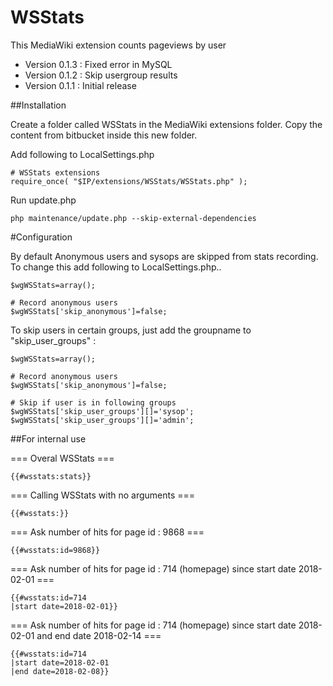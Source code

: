 # WSStats
This MediaWiki extension counts pageviews by user

* Version 0.1.3 : Fixed error in MySQL
* Version 0.1.2 : Skip usergroup results
* Version 0.1.1 : Initial release

##Installation

Create a folder called WSStats in the MediaWiki extensions folder. Copy the content from bitbucket inside this new folder.

Add following to LocalSettings.php
````
# WSStats extensions
require_once( "$IP/extensions/WSStats/WSStats.php" );
````

Run update.php
````
php maintenance/update.php --skip-external-dependencies
````

#Configuration

By default Anonymous users and sysops are skipped from stats recording. To change this add following to LocalSettings.php..

````
$wgWSStats=array();

# Record anonymous users
$wgWSStats['skip_anonymous']=false;
````

To skip users in certain groups, just add the groupname to "skip_user_groups" :
````
$wgWSStats=array();

# Record anonymous users
$wgWSStats['skip_anonymous']=false;

# Skip if user is in following groups
$wgWSStats['skip_user_groups'][]='sysop';
$wgWSStats['skip_user_groups'][]='admin';
````

##For internal use

=== Overal WSStats ===

```
{{#wsstats:stats}}
```

=== Calling WSStats with no arguments ===

```
{{#wsstats:}}
```

=== Ask number of hits for page id : 9868 ===

```
{{#wsstats:id=9868}}
```

=== Ask number of hits for page id : 714 (homepage) since start date 2018-02-01 ===

```
{{#wsstats:id=714
|start date=2018-02-01}}
```

=== Ask number of hits for page id : 714 (homepage) since start date 2018-02-01 and end date 2018-02-14 ===

```
{{#wsstats:id=714
|start date=2018-02-01
|end date=2018-02-08}}
```
